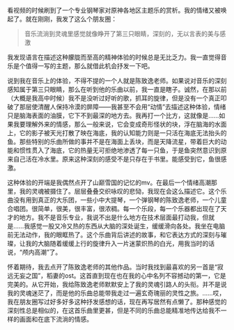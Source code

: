 看视频的时候刷到了一个专业钢琴家对原神各地区主题乐的赏析。我的情绪又被唤起了。就在刚刚，我发了这么个朋友圈：

> 音乐流淌到灵魂里感觉就像睁开了第三只眼睛，深刻的，无以言表的美与感激

我发现语言在描述这种朦胧而至高的精神体验的时候总是无比乏力。我一直觉得音乐是个值得一写的主题，那么就借此机会抒发一下吧。

说到我在音乐上的体验，不得不提的一个人就是陈致逸老师。如果说对音乐的深刻感知属于第三只眼睛，那么在听到他的乐曲以前，我一直是瞎子。诚然，在那以前（大概是我高中时候）我不是没听过好听的歌，抓耳的旋律，但是没有一个真正叩破了那层使清醒人保持冷漠的屏障——我甚至不会用“动情”去描述这种体验，情绪只是脑海表面的油膜，它下不到最深的地方去。我再打一个比方，这就像是……如果我要理解外来的情感，那么一般来说，它会变成奇形怪状的块，浮在脑海的水面上，它的影子被天光打散了映在海底，我的认知能力则是一只活在海底无法抬头的鱼。那些特别的乐曲所做的事并不是在海面上丢块，而是天降流星，带着巨大的动能和惯性贯入了海底，它的热量无可拒绝地渗透了每一只鱼，于是鱼突然意识到原来自己活在冷水里。原来这种深刻的感受不是只存在于书里。能感受到它，鱼很感激。

这种体验的开端是我偶然点开了山巅雪国的记忆的mv。在最后一个情绪高潮那里，我的灵魂被摄住了。层层叠叠交织咏叹的悲恸，我现在会这么描述它。这个乐曲没有用到真正的大乐团，一些小中大提琴，一个弹钢琴的陈致逸老师，一个儿童合唱团。很简单，很美，很丰富，很浓稠。每一个乐段，每一个乐器都出现在了天才的地方。我不是音乐专业，我说不出是什么地方在技术层面最打动我，但就是……我感觉一股又冷又热的东西从大脑的深处诞生，缓缓滑向各处。我坐在电脑前无法动作，我的眼眶热了。这个乐曲背后讲述的故事，和它表达方式的深刻与璀璨，让我的大脑随着缓缓上行的旋律升入一片迷蒙炽热的白光，用我当时的话说，“颅内高潮”了。

怀着期待，我去点开了陈致逸老师的其他作品。当时我找到最喜欢的另一首是“寂远无妄之国”，稻妻的ost。这首直到现在也在我的心中名列不容撼动的第一，它是完美的。从它开始，我给陈致逸老师默默安上了我的灵魂引路人的头衔。并不是说我的灵魂迷茫了，而是他的乐曲总能带我走过一遍玄奇瑰丽的灵性之旅。……哎，我在朋友圈写过好多好多这种抒发感想的话，现在再写居然有点懒了。那种感觉的深刻性总是相似的，在这首乐曲里更甚，但是不同的乐曲总能精准地传达给我不一样的画面和在底下流淌的情感。